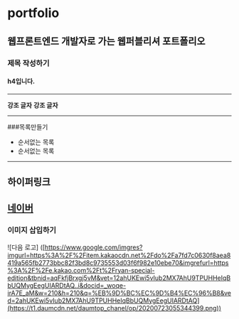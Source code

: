 # portfolio
## 웹프론트엔드 개발자로 가는 웹퍼블리셔 포트폴리오


### 제목 작성하기
#### h4입니다.

___

**강조 글자**
__강조 글자__

___

###목록만들기
  - 순서없는 목록
  - 순서없는 목록

---

## 하이퍼링크
[네이버](https://www.naver.com/ '네이버 바로가기')
---
### 이미지 삽입하기
![다음 로고] ([https://www.google.com/imgres?imgurl=https%3A%2F%2Fitem.kakaocdn.net%2Fdo%2Fa7fd7c0630f8aea8419a565fb2773bbc82f3bd8c9735553d03f6f982e10ebe70&imgrefurl=https%3A%2F%2Fe.kakao.com%2Ft%2Fryan-special-edition&tbnid=aqFkfjBrxgj5vM&vet=12ahUKEwi5vIub2MX7AhU9TPUHHeIqBbUQMygEegUIARDtAQ..i&docid=_woqe-irA7E_aM&w=210&h=210&q=%EB%9D%BC%EC%9D%B4%EC%96%B8&ved=2ahUKEwi5vIub2MX7AhU9TPUHHeIqBbUQMygEegUIARDtAQ](https://t1.daumcdn.net/daumtop_chanel/op/20200723055344399.png))
